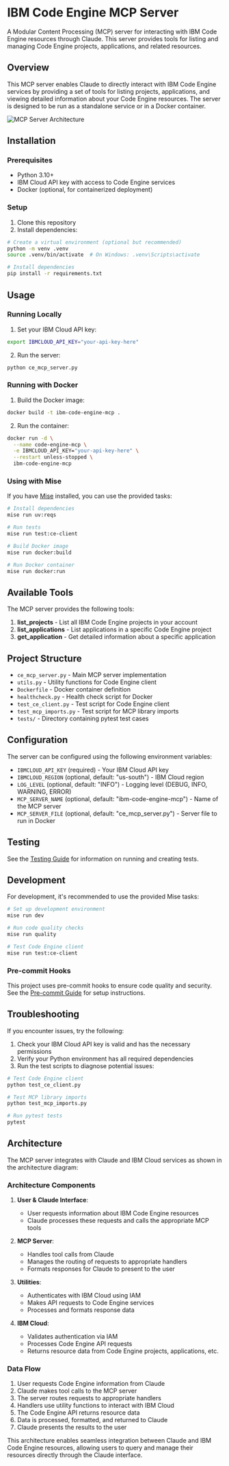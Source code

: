 # IBM Code Engine MCP Server

A Modular Content Processing (MCP) server for interacting with IBM Code Engine resources through Claude. This server provides tools for listing and managing Code Engine projects, applications, and related resources.

## Overview

This MCP server enables Claude to directly interact with IBM Code Engine services by providing a set of tools for listing projects, applications, and viewing detailed information about your Code Engine resources. The server is designed to be run as a standalone service or in a Docker container.

![MCP Server Architecture](docs/architecture.png)

## Installation

### Prerequisites

- Python 3.10+
- IBM Cloud API key with access to Code Engine services
- Docker (optional, for containerized deployment)

### Setup

1. Clone this repository
2. Install dependencies:

```bash
# Create a virtual environment (optional but recommended)
python -m venv .venv
source .venv/bin/activate  # On Windows: .venv\Scripts\activate

# Install dependencies
pip install -r requirements.txt
```

## Usage

### Running Locally

1. Set your IBM Cloud API key:

```bash
export IBMCLOUD_API_KEY="your-api-key-here"
```

2. Run the server:

```bash
python ce_mcp_server.py
```

### Running with Docker

1. Build the Docker image:

```bash
docker build -t ibm-code-engine-mcp .
```

2. Run the container:

```bash
docker run -d \
  --name code-engine-mcp \
  -e IBMCLOUD_API_KEY="your-api-key-here" \
  --restart unless-stopped \
  ibm-code-engine-mcp
```

### Using with Mise

If you have [Mise](https://github.com/jdx/mise) installed, you can use the provided tasks:

```bash
# Install dependencies
mise run uv:reqs

# Run tests
mise run test:ce-client

# Build Docker image
mise run docker:build

# Run Docker container
mise run docker:run
```

## Available Tools

The MCP server provides the following tools:

1. **list_projects** - List all IBM Code Engine projects in your account
2. **list_applications** - List applications in a specific Code Engine project
3. **get_application** - Get detailed information about a specific application

## Project Structure

- `ce_mcp_server.py` - Main MCP server implementation
- `utils.py` - Utility functions for Code Engine client
- `Dockerfile` - Docker container definition
- `healthcheck.py` - Health check script for Docker
- `test_ce_client.py` - Test script for Code Engine client
- `test_mcp_imports.py` - Test script for MCP library imports
- `tests/` - Directory containing pytest test cases

## Configuration

The server can be configured using the following environment variables:

- `IBMCLOUD_API_KEY` (required) - Your IBM Cloud API key
- `IBMCLOUD_REGION` (optional, default: "us-south") - IBM Cloud region
- `LOG_LEVEL` (optional, default: "INFO") - Logging level (DEBUG, INFO, WARNING, ERROR)
- `MCP_SERVER_NAME` (optional, default: "ibm-code-engine-mcp") - Name of the MCP server
- `MCP_SERVER_FILE` (optional, default: "ce_mcp_server.py") - Server file to run in Docker

## Testing

See the [Testing Guide](docs/testing.md) for information on running and creating tests.

## Development

For development, it's recommended to use the provided Mise tasks:

```bash
# Set up development environment
mise run dev

# Run code quality checks
mise run quality

# Test Code Engine client
mise run test:ce-client
```

### Pre-commit Hooks

This project uses pre-commit hooks to ensure code quality and security. See the [Pre-commit Guide](docs/pre-commit.md) for setup instructions.

## Troubleshooting

If you encounter issues, try the following:

1. Check your IBM Cloud API key is valid and has the necessary permissions
2. Verify your Python environment has all required dependencies
3. Run the test scripts to diagnose potential issues:

```bash
# Test Code Engine client
python test_ce_client.py

# Test MCP library imports
python test_mcp_imports.py

# Run pytest tests
pytest
```

## Architecture

The MCP server integrates with Claude and IBM Cloud services as shown in the architecture diagram:

### Architecture Components

1. **User & Claude Interface**:
   - User requests information about IBM Code Engine resources
   - Claude processes these requests and calls the appropriate MCP tools

2. **MCP Server**:
   - Handles tool calls from Claude
   - Manages the routing of requests to appropriate handlers
   - Formats responses for Claude to present to the user

3. **Utilities**:
   - Authenticates with IBM Cloud using IAM
   - Makes API requests to Code Engine services
   - Processes and formats response data

4. **IBM Cloud**:
   - Validates authentication via IAM
   - Processes Code Engine API requests
   - Returns resource data from Code Engine projects, applications, etc.

### Data Flow

1. User requests Code Engine information from Claude
2. Claude makes tool calls to the MCP server
3. The server routes requests to appropriate handlers
4. Handlers use utility functions to interact with IBM Cloud
5. The Code Engine API returns resource data
6. Data is processed, formatted, and returned to Claude
7. Claude presents the results to the user

This architecture enables seamless integration between Claude and IBM Code Engine resources, allowing users to query and manage their resources directly through the Claude interface.
